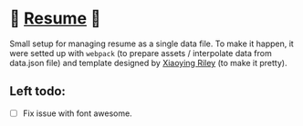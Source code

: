 # :page_facing_up: [Resume](https://alexbeznos.github.io/CV/) :page_with_curl:

Small setup for managing resume as a single data file. To make it happen, it were setted up with `webpack` (to prepare assets / interpolate data from data.json file) and template designed by [Xiaoying Riley](https://themes.3rdwavemedia.com/) (to make it pretty).

## Left todo:

- [ ] Fix issue with font awesome.
